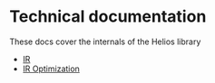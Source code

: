 # Technical documentation

These docs cover the internals of the Helios library

-   [IR](./ir.md)
-   [IR Optimization](./ir-optimization.md)
